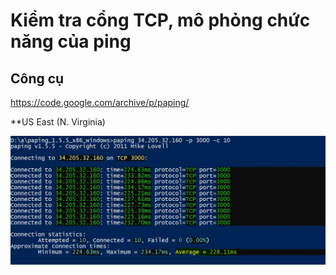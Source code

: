 # Kiểm tra cổng TCP, mô phỏng chức năng của ping
## Công cụ
https://code.google.com/archive/p/paping/

**US East (N. Virginia)

![Screenshot](ping_East.JPG)
